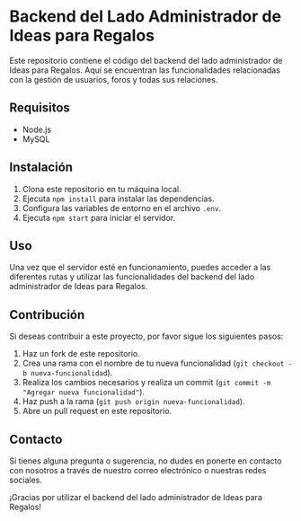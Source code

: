 # Backend del Lado Administrador de Ideas para Regalos

Este repositorio contiene el código del backend del lado administrador de Ideas para Regalos. Aquí se encuentran las funcionalidades relacionadas con la gestión de usuarios, foros y todas sus relaciones.

## Requisitos

- Node.js
- MySQL

## Instalación

1. Clona este repositorio en tu máquina local.
2. Ejecuta `npm install` para instalar las dependencias.
3. Configura las variables de entorno en el archivo `.env`.
4. Ejecuta `npm start` para iniciar el servidor.

## Uso

Una vez que el servidor esté en funcionamiento, puedes acceder a las diferentes rutas y utilizar las funcionalidades del backend del lado administrador de Ideas para Regalos.

## Contribución

Si deseas contribuir a este proyecto, por favor sigue los siguientes pasos:

1. Haz un fork de este repositorio.
2. Crea una rama con el nombre de tu nueva funcionalidad (`git checkout -b nueva-funcionalidad`).
3. Realiza los cambios necesarios y realiza un commit (`git commit -m "Agregar nueva funcionalidad"`).
4. Haz push a la rama (`git push origin nueva-funcionalidad`).
5. Abre un pull request en este repositorio.

## Contacto

Si tienes alguna pregunta o sugerencia, no dudes en ponerte en contacto con nosotros a través de nuestro correo electrónico o nuestras redes sociales.

¡Gracias por utilizar el backend del lado administrador de Ideas para Regalos!
